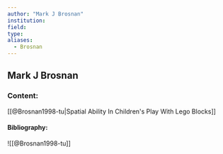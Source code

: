 ```yaml
---
author: "Mark J Brosnan"
institution:
field:
type:
aliases:
  - Brosnan
---
```


## Mark J Brosnan

### Content:
[[@Brosnan1998-tu|Spatial Ability In Children's Play With Lego Blocks]]

#### Bibliography:

![[@Brosnan1998-tu]]